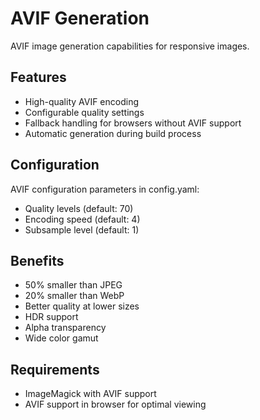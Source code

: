# AVIF Generation

AVIF image generation capabilities for responsive images.

## Features

- High-quality AVIF encoding
- Configurable quality settings
- Fallback handling for browsers without AVIF support
- Automatic generation during build process

## Configuration

AVIF configuration parameters in config.yaml:

- Quality levels (default: 70)
- Encoding speed (default: 4)
- Subsample level (default: 1)

## Benefits

- 50% smaller than JPEG
- 20% smaller than WebP
- Better quality at lower sizes
- HDR support
- Alpha transparency
- Wide color gamut

## Requirements

- ImageMagick with AVIF support
- AVIF support in browser for optimal viewing
